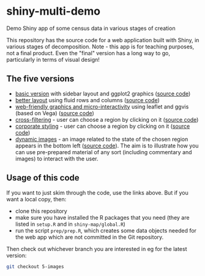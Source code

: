 # shiny-multi-demo
Demo Shiny app of some census data in various stages of creation

This repository has the source code for a web application built with Shiny, in various stages of decomposition. Note - this app is for teaching purposes, not a final product. Even the "final" version has a long way to go, particularly in terms of visual design!

## The five versions

- [basic version](https://ellisp.shinyapps.io/shiny-map-0-basic/) with sidebar layout and ggplot2 graphics ([source code](https://github.com/ellisp/shiny-multi-demo/tree/0-basic/shiny-map))
- [better layout](https://ellisp.shinyapps.io/shiny-map-1-layout/) using fluid rows and columns ([source code](https://github.com/ellisp/shiny-multi-demo/tree/1-layout/shiny-map))
- [web-friendly graphics and micro-interactivity](https://ellisp.shinyapps.io/shiny-map-2-micro-int/) using leaflet and ggvis (based on Vega) ([source code](https://github.com/ellisp/shiny-multi-demo/tree/2-micro-int/shiny-map))
- [cross-filtering](https://ellisp.shinyapps.io/shiny-map-3-cross-filter/) - user can choose a region by clicking on it ([source code](https://github.com/ellisp/shiny-multi-demo/tree/3-cross-filter/shiny-map))
- [corporate styling](https://ellisp.shinyapps.io/shiny-map-4-styles/) - user can choose a region by clicking on it ([source code](https://github.com/ellisp/shiny-multi-demo/tree/4-styles/shiny-map))
- [dynamic images](https://ellisp.shinyapps.io/shiny-map-5-dynamic-pictures/) - an image related to the state of the chosen region appears in the bottom left ([source code](https://github.com/ellisp/shiny-multi-demo/tree/5-images/shiny-map)). The aim is to illustrate how you can use pre-prepared material of any sort (including commentary and images) to interact with the user.

## Usage of this code

If you want to just skim through the code, use the links above. But if you want a local copy, then:

- clone this repository 
- make sure you have installed the R packages that you need (they are listed in `setup.R` and in `shiny-map/global.R`) 
- run the script `prep/prep.R`, which creates some data objects needed for the web app which are not committed in the Git repository.

Then check out whichever branch you are interested in eg for the latest version:

```bash
git checkout 5-images
```